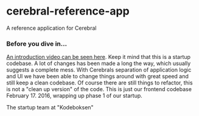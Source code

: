 # cerebral-reference-app
A reference application for Cerebral

### Before you dive in...
[An introduction video can be seen here](http://www.youtube.com/watch?v=WhttyHQ8q_M). Keep it mind that this is a startup codebase. A lot of changes has been made a long the way, which usually suggests a complete mess. With Cerebrals separation of application logic and UI we have been able to change things around with great speed and still keep a clean codebase. Of course there are still things to refactor, this is not a "clean up version" of the code. This is just our frontend codebase February 17. 2016, wrapping up phase 1 of our startup.

The startup team at "Kodeboksen"
